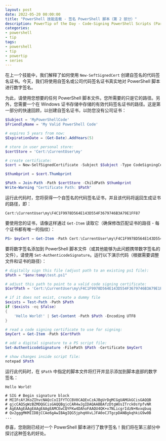 ```yaml
---
layout: post
date: 2022-05-20 00:00:00
title: "PowerShell 技能连载 - 签名 PowerShell 脚本（第 2 部分）"
description: PowerTip of the Day - Code-Signing PowerShell Scripts (Part 2)
categories:
- powershell
- tip
tags:
- powershell
- tip
- powertip
- series
---
```

在上一个技能中，我们解释了如何使用 `New-SeftSignedCert` 创建自签名的代码签名证书。今天，我们将使用自签名或公司代码签名证书真实地对 PowerShell 脚本进行数字签名。

为此，请使用您想要的任何 PowerShell 脚本文件。您所需要的只是它的路径。另外，您需要一个在 Windows 证书存储中存储的有效代码签名证书的路径。这是第一部分的快速回顾，以创建自签名证书，以防您没有公司证书：

```powershell
$Subject = 'MyPowerShellCode'
$FriendlyName = 'My Valid PowerShell Code'

# expires 5 years from now:
$ExpirationDate = (Get-Date).AddYears(5)

# store in user personal store:
$certStore = 'Cert:\CurrentUser\my'

# create certificate:
$cert = New-SelfSignedCertificate -Subject $Subject -Type CodeSigningCert -CertStoreLocation $certStore -FriendlyName $FriendlyName -NotAfter $ExpirationDate

$thumbprint = $cert.Thumbprint

$Path = Join-Path -Path $certStore -ChildPath $thumbprint
Write-Warning "Certificate Path: $Path"
```

运行此代码时，您将获得一个自签名的代码签名证书，并且该代码将返回生成证书的路径，即：

    Cert:\CurrentUser\my\F4C1F9978D564E143D554F3679746B3A79E1FF87   

要使用您的证书，请像这样通过 `Get-Item` 读取它（确保修改匹配证书的路径 - 每个证书都有唯一的指纹）：

```powershell
PS> $myCert = Get-Item -Path Cert:\CurrentUser\my\F4C1F9978D564E143D554F3679746B3A79E1FF87   
```

要将数字签名添加到 PowerShell 脚本文件（或其他能够为此问题携带数字签名的文件），请使用 `Set-AuthenticodeSignature`。运行以下演示代码（根据需要调整文件和证书的路径）：

```powershell
# digitally sign this file (adjust path to an existing ps1 file):
$Path = "$env:temp\test.ps1"

# adjust this path to point to a valid code signing certificate:
$CertPath = 'Cert:\CurrentUser\my\F4C1F9978D564E143D554F3679746B3A79E1FF87'

# if it does not exist, create a dummy file
$exists = Test-Path -Path $Path
if ($exists -eq $false)
{
    'Hello World!' | Set-Content -Path $Path -Encoding UTF8
}

# read a code signing certificate to use for signing:
$myCert = Get-Item -Path $CertPath

# add a digital signature to a PS script file:
Set-AuthenticodeSignature -FilePath $Path -Certificate $myCert

# show changes inside script file:
notepad $Path
```

运行此代码时，在 `$Path` 中指定的脚本文件将打开并显示添加到脚本底部的数字签名：

    Hello World!   
    
    # SIG # Begin signature block   
    # MIIFcAYJKoZIhvcNAQcCoIIFYTCCBV0CAQExCzAJBgUrDgMCGgUAMGkGCisGAQQB   
    # gjcCAQSgWzBZMDQGCisGAQQBgjcCAR4wJgIDAQAABBAfzDtgWUsITrck0sYpfvNR   
    # AgEAAgEAAgEAAgEAAgEAMCEwCQYFKw4DAhoFAAQU4QK+x7NLicgrIdzN+Nvxqbuq   
    # Qv2gggMKMIIDBjCCAe6gAwIBAgIQG5jphqHXvLJFA0oCJTgcpDANBgkqhkiG9w0B   
    ...

恭喜，您刚刚已经对一个 PowerShell 脚本进行了数字签名！我们将在第三部分中探讨这种签名的好处。

<!--本文国际来源：[Code-Signing PowerShell Scripts (Part 2)](https://community.idera.com/database-tools/powershell/powertips/b/tips/posts/code-signing-powershell-scripts-part-2)-->

